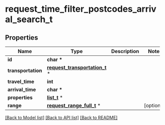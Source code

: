 # request_time_filter_postcodes_arrival_search_t

## Properties
Name | Type | Description | Notes
------------ | ------------- | ------------- | -------------
**id** | **char \*** |  | 
**transportation** | [**request_transportation_t**](request_transportation.md) \* |  | 
**travel_time** | **int** |  | 
**arrival_time** | **char \*** |  | 
**properties** | [**list_t**](request_time_filter_postcodes_property.md) \* |  | 
**range** | [**request_range_full_t**](request_range_full.md) \* |  | [optional] 

[[Back to Model list]](../README.md#documentation-for-models) [[Back to API list]](../README.md#documentation-for-api-endpoints) [[Back to README]](../README.md)


